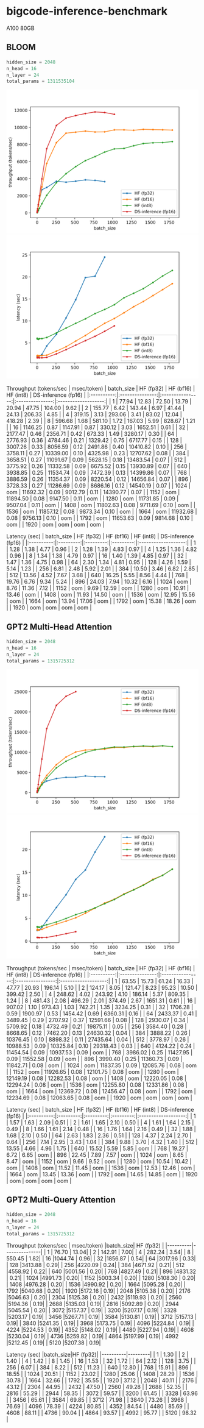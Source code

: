 # bigcode-inference-benchmark
A100 80GB

## BLOOM
```python
hidden_size = 2048
n_head = 16
n_layer = 24
total_params = 1311535104
```

![image](images/BLOOM-throughput.png)
![image](images/BLOOM-latency.png)

Throughput (tokens/sec | msec/token)
| batch_size |    HF (fp32)    |    HF (bf16)     |    HF (int8)    | DS-inference (fp16) |
|:----------:|:---------------:|:----------------:|:---------------:|:-------------------:|
| 1          | 77.94 \| 12.83  | 72.50 \| 13.79   | 20.94 \| 47.75  | 104.00 \| 9.62      |
| 2          | 155.77 \| 6.42  | 143.44 \| 6.97   | 41.44 \| 24.13  | 206.33 \| 4.85      |
| 4          | 319.15 \| 3.13  | 293.06 \| 3.41   | 83.02 \| 12.04  | 418.28 \| 2.39      |
| 8          | 596.68 \| 1.68  | 581.10 \| 1.72   | 167.03 \| 5.99  | 828.67 \| 1.21      |
| 16         | 1146.25 \| 0.87 | 1147.91 \| 0.87  | 330.12 \| 3.03  | 1652.51 \| 0.61     |
| 32         | 2177.47 \| 0.46 | 2356.71 \| 0.42  | 673.33 \| 1.49  | 3280.17 \| 0.30     |
| 64         | 2776.93 \| 0.36 | 4784.46 \| 0.21  | 1329.42 \| 0.75 | 6717.77 \| 0.15     |
| 128        | 3007.26 \| 0.33 | 8056.59 \| 0.12  | 2491.86 \| 0.40 | 10410.82 \| 0.10    |
| 256        | 3758.11 \| 0.27 | 10339.00 \| 0.10 | 4325.98 \| 0.23 | 12707.62 \| 0.08    |
| 384        | 3658.51 \| 0.27 | 11091.67 \| 0.09 | 5628.15 \| 0.18 | 13483.54 \| 0.07    |
| 512        | 3775.92 \| 0.26 | 11332.58 \| 0.09 | 6675.52 \| 0.15 | 13930.89 \| 0.07    |
| 640        | 3938.85 \| 0.25 | 11534.74 \| 0.09 | 7472.39 \| 0.13 | 14399.86 \| 0.07    |
| 768        | 3886.59 \| 0.26 | 11354.37 \| 0.09 | 8220.54 \| 0.12 | 14656.84 \| 0.07    |
| 896        | 3728.33 \| 0.27 | 11286.69 \| 0.09 | 8686.16 \| 0.12 | 14540.19 \| 0.07    |
| 1024       | oom             | 11692.32 \| 0.09 | 9012.79 \| 0.11 | 14390.77 \| 0.07    |
| 1152       | oom             | 11894.50 \| 0.08 | 9147.50 \| 0.11 | oom                 |
| 1280       | oom             | 11731.85 \| 0.09 | 9507.04 \| 0.11 | oom                 |
| 1408       | oom             | 11802.63 \| 0.08 | 9711.69 \| 0.10 | oom                 |
| 1536       | oom             | 11857.12 \| 0.08 | 9873.34 \| 0.10 | oom                 |
| 1664       | oom             | 11932.68 \| 0.08 | 9756.13 \| 0.10 | oom                 |
| 1792       | oom             | 11653.63 \| 0.09 | 9814.68 \| 0.10 | oom                 |
| 1920       | oom             | oom              | oom             | oom                 |

Latency (sec)
| batch_size | HF (fp32) | HF (bf16) | HF (int8) | DS-inference (fp16) |
|:----------:|:---------:|:---------:|:---------:|:-------------------:|
| 1          | 1.28      | 1.38      | 4.77      | 0.96                |
| 2          | 1.28      | 1.39      | 4.83      | 0.97                |
| 4          | 1.25      | 1.36      | 4.82      | 0.96                |
| 8          | 1.34      | 1.38      | 4.79      | 0.97                |
| 16         | 1.40      | 1.39      | 4.85      | 0.97                |
| 32         | 1.47      | 1.36      | 4.75      | 0.98                |
| 64         | 2.30      | 1.34      | 4.81      | 0.95                |
| 128        | 4.26      | 1.59      | 5.14      | 1.23                |
| 256        | 6.81      | 2.48      | 5.92      | 2.01                |
| 384        | 10.50     | 3.46      | 6.82      | 2.85                |
| 512        | 13.56     | 4.52      | 7.67      | 3.68                |
| 640        | 16.25     | 5.55      | 8.56      | 4.44                |
| 768        | 19.76     | 6.76      | 9.34      | 5.24                |
| 896        | 24.03     | 7.94      | 10.32     | 6.16                |
| 1024       | oom       | 8.76      | 11.36     | 7.12                |
| 1152       | oom       | 9.69      | 12.59     | oom                 |
| 1280       | oom       | 10.91     | 13.46     | oom                 |
| 1408       | oom       | 11.93     | 14.50     | oom                 |
| 1536       | oom       | 12.95     | 15.56     | oom                 |
| 1664       | oom       | 13.94     | 17.06     | oom                 |
| 1792       | oom       | 15.38     | 18.26     | oom                 |
| 1920       | oom       | oom       | oom       | oom                 |

## GPT2 Multi-Head Attention
```python
hidden_size = 2048
n_head = 16
n_layer = 24
total_params = 1315725312
```

![image](images/GPT2-MHA-throughput.png)
![image](images/GPT2-MHA-latency.png)

Throughput (tokens/sec | msec/token)
| batch_size |    HF (fp32)    |    HF (bf16)     |    HF (int8)     | DS-inference (fp16) |
|:----------:|:---------------:|:----------------:|:----------------:|:-------------------:|
| 1          | 63.55 \| 15.73  | 61.24 \| 16.33   | 47.77 \| 20.93   | 196.14 \| 5.10      |
| 2          | 124.17 \| 8.05  | 121.47 \| 8.23   | 95.23 \| 10.50   | 399.42 \| 2.50      |
| 4          | 248.62 \| 4.02  | 243.92 \| 4.10   | 186.14 \| 5.37   | 809.35 \| 1.24      |
| 8          | 481.43 \| 2.08  | 496.29 \| 2.01   | 374.49 \| 2.67   | 1651.31 \| 0.61     |
| 16         | 907.02 \| 1.10  | 973.43 \| 1.03   | 742.21 \| 1.35   | 3234.25 \| 0.31     |
| 32         | 1706.28 \| 0.59 | 1900.97 \| 0.53  | 1454.42 \| 0.69  | 6360.31 \| 0.16     |
| 64         | 2433.37 \| 0.41 | 3489.45 \| 0.29  | 2707.92 \| 0.37  | 12591.66 \| 0.08    |
| 128        | 2930.07 \| 0.34 | 5709.92 \| 0.18  | 4732.49 \| 0.21  | 19875.11 \| 0.05    |
| 256        | 3584.40 \| 0.28 | 8668.65 \| 0.12  | 7462.20 \| 0.13  | 24630.32 \| 0.04    |
| 384        | 3888.22 \| 0.26 | 10376.45 \| 0.10 | 8898.32 \| 0.11  | 27435.64 \| 0.04    |
| 512        | 3778.97 \| 0.26 | 10988.53 \| 0.09 | 10325.84 \| 0.10 | 29318.43 \| 0.03    |
| 640        | 4124.22 \| 0.24 | 11454.54 \| 0.09 | 10937.53 \| 0.09 | oom                 |
| 768        | 3986.02 \| 0.25 | 11427.95 \| 0.09 | 11552.58 \| 0.09 | oom                 |
| 896        | 3990.40 \| 0.25 | 11360.73 \| 0.09 | 11842.71 \| 0.08 | oom                 |
| 1024       | oom             | 11837.35 \| 0.09 | 12085.76 \| 0.08 | oom                 |
| 1152       | oom             | 11926.65 \| 0.08 | 12101.75 \| 0.08 | oom                 |
| 1280       | oom             | 12149.19 \| 0.08 | 12282.53 \| 0.08 | oom                 |
| 1408       | oom             | 12220.05 \| 0.08 | 12294.24 \| 0.08 | oom                 |
| 1536       | oom             | 12255.80 \| 0.08 | 12331.86 \| 0.08 | oom                 |
| 1664       | oom             | 12369.72 \| 0.08 | 12456.47 \| 0.08 | oom                 |
| 1792       | oom             | 12234.69 \| 0.08 | 12063.65 \| 0.08 | oom                 |
| 1920       | oom             | oom              | oom              | oom                 |

Latency (sec)
| batch_size | HF (fp32) | HF (bf16) | HF (int8) | DS-inference (fp16) |
|:----------:|:---------:|:---------:|:---------:|:-------------------:|
| 1          | 1.57      | 1.63      | 2.09      | 0.51                |
| 2          | 1.61      | 1.65      | 2.10      | 0.50                |
| 4          | 1.61      | 1.64      | 2.15      | 0.49                |
| 8          | 1.66      | 1.61      | 2.14      | 0.48                |
| 16         | 1.76      | 1.64      | 2.16      | 0.49                |
| 32         | 1.88      | 1.68      | 2.10      | 0.50                |
| 64         | 2.63      | 1.83      | 2.36      | 0.51                |
| 128        | 4.37      | 2.24      | 2.70      | 0.64                |
| 256        | 7.14      | 2.95      | 3.43      | 1.04                |
| 384        | 9.88      | 3.70      | 4.32      | 1.40                |
| 512        | 13.55     | 4.66      | 4.96      | 1.75                |
| 640        | 15.52     | 5.59      | 5.85      | oom                 |
| 768        | 19.27     | 6.72      | 6.65      | oom                 |
| 896        | 22.45     | 7.89      | 7.57      | oom                 |
| 1024       | oom       | 8.65      | 8.47      | oom                 |
| 1152       | oom       | 9.66      | 9.52      | oom                 |
| 1280       | oom       | 10.54     | 10.42     | oom                 |
| 1408       | oom       | 11.52     | 11.45     | oom                 |
| 1536       | oom       | 12.53     | 12.46     | oom                 |
| 1664       | oom       | 13.45     | 13.36     | oom                 |
| 1792       | oom       | 14.65     | 14.85     | oom                 |
| 1920       | oom       | oom       | oom       | oom                 |

## GPT2 Multi-Query Attention
```python
hidden_size = 2048
n_head = 16
n_layer = 24
total_params = 1315725312
```

Throughput (tokens/sec | msec/token)
|batch_size|   HF (fp32)   |
|----------|---------------|
|     1    | 76.70 \| 13.04|
|     2    | 142.91 \| 7.00|
|     4    | 282.24 \| 3.54|
|     8    | 550.45 \| 1.82|
|    16    |1044.74 \| 0.96|
|    32    |1856.87 \| 0.54|
|    64    |3017.96 \| 0.33|
|    128   |3413.88 \| 0.29|
|    256   |4220.09 \| 0.24|
|    384   |4671.92 \| 0.21|
|    512   |4558.92 \| 0.22|
|    640   |5001.56 \| 0.20|
|    768   |4827.49 \| 0.21|
|    896   |4831.32 \| 0.21|
|   1024   |4991.73 \| 0.20|
|   1152   |5003.34 \| 0.20|
|   1280   |5108.30 \| 0.20|
|   1408   |4976.28 \| 0.20|
|   1536   |4990.92 \| 0.20|
|   1664   |5095.28 \| 0.20|
|   1792   |5040.68 \| 0.20|
|   1920   |5172.16 \| 0.19|
|   2048   |5105.38 \| 0.20|
|   2176   |5046.63 \| 0.20|
|   2304   |5125.38 \| 0.20|
|   2432   |5119.93 \| 0.20|
|   2560   |5194.36 \| 0.19|
|   2688   |5135.03 \| 0.19|
|   2816   |5092.89 \| 0.20|
|   2944   |5045.54 \| 0.20|
|   3072   |5157.37 \| 0.19|
|   3200   |5207.17 \| 0.19|
|   3328   |5203.17 \| 0.19|
|   3456   |5267.71 \| 0.19|
|   3584   |5130.81 \| 0.19|
|   3712   |5157.13 \| 0.19|
|   3840   |5241.35 \| 0.19|
|   3968   |5173.75 \| 0.19|
|   4096   |5224.84 \| 0.19|
|   4224   |5224.53 \| 0.19|
|   4352   |5148.02 \| 0.19|
|   4480   |5227.94 \| 0.19|
|   4608   |5230.04 \| 0.19|
|   4736   |5259.82 \| 0.19|
|   4864   |5197.99 \| 0.19|
|   4992   |5212.45 \| 0.19|
|   5120   |5207.38 \| 0.19|

Latency (sec)
|batch_size|HF (fp32)|
|----------|---------|
|     1    |   1.30  |
|     2    |   1.40  |
|     4    |   1.42  |
|     8    |   1.45  |
|    16    |   1.53  |
|    32    |   1.72  |
|    64    |   2.12  |
|    128   |   3.75  |
|    256   |   6.07  |
|    384   |   8.22  |
|    512   |  11.23  |
|    640   |  12.80  |
|    768   |  15.91  |
|    896   |  18.55  |
|   1024   |  20.51  |
|   1152   |  23.02  |
|   1280   |  25.06  |
|   1408   |  28.29  |
|   1536   |  30.78  |
|   1664   |  32.66  |
|   1792   |  35.55  |
|   1920   |  37.12  |
|   2048   |  40.11  |
|   2176   |  43.12  |
|   2304   |  44.95  |
|   2432   |  47.50  |
|   2560   |  49.28  |
|   2688   |  52.35  |
|   2816   |  55.29  |
|   2944   |  58.35  |
|   3072   |  59.57  |
|   3200   |  61.45  |
|   3328   |  63.96  |
|   3456   |  65.61  |
|   3584   |  69.85  |
|   3712   |  71.98  |
|   3840   |  73.26  |
|   3968   |  76.69  |
|   4096   |  78.39  |
|   4224   |  80.85  |
|   4352   |  84.54  |
|   4480   |  85.69  |
|   4608   |  88.11  |
|   4736   |  90.04  |
|   4864   |  93.57  |
|   4992   |  95.77  |
|   5120   |  98.32  |
